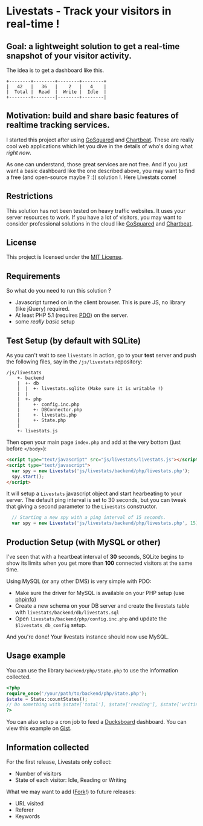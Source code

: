 # Livestats - Track your visitors in real-time !

## Goal: a lightweight solution to get a real-time snapshot of your visitor activity.

The idea is to get a dashboard like this.

```
+--------+--------+--------+--------+
|   42   |   36   |    2   |   4    |
|  Total |  Read  |  Write |  Idle  |
+--------+--------|--------+--------|
```

## Motivation: build and share basic features of realtime tracking services.

I started this project after using 
[GoSquared](http://www.gosquared.com/) and [Chartbeat](http://www.chartbeat.com/).
These are really cool web applications which let you dive in the details of
who's doing what _right now_.

As one can understand, those great services are not free. And if you just
want a basic dashboard like the one described above, you may want to find
a free (and open-source maybe ? :)) solution !. Here Livestats come!

## Restrictions
This solution has not been tested on heavy traffic websites. It uses your server resources to work.
If you have a lot of visitors, you may want to consider professional solutions
in the cloud like [GoSquared](http://www.gosquared.com/) and [Chartbeat](http://www.chartbeat.com/).

## License
This project is licensed under the [MIT License](http://www.opensource.org/licenses/mit-license.php).

## Requirements

So what do you need to run this solution ?

* Javascript turned on in the client browser. This is pure JS, no library (like jQuery) required.
* At least PHP 5.1 (requires [PDO](http://www.php.net/manual/intro.pdo.php)) on the server.
* some _really basic_ setup

## Test Setup (by default with SQLite)


As you can't wait to see ```livestats``` in action, go to your __test__ server 
and push the following files, say in the ```/js/livestats``` repository:

```
/js/livestats
    +- backend
    |  +- db
    |  |  +- livestats.sqlite (Make sure it is writable !)
    |  |
    |  +- php
    |     +- config.inc.php
    |     +- DBConnector.php
    |     +- livestats.php
    |     +- State.php
    |
    +- livestats.js
```

Then open your main page ```index.php``` and add at the very bottom (just before ```</body>```):

```html
<script type="text/javascript" src="js/livestats/livestats.js"></script>
<script type="text/javascript">
  var spy = new Livestats('js/livestats/backend/php/livestats.php');
  spy.start();
</script>
```

It will setup a ```Livestats``` javascript object and start hearbeating
to your server. The default ping interval is set to 30 seconds, but you
can tweak that giving a second parameter to the ```Livestats``` constructor.

```javascript
  // Starting a new spy with a ping interval of 15 seconds.
  var spy = new Livestats('js/livestats/backend/php/livestats.php', 15);
```

## Production Setup (with MySQL or other)

I've seen that with a heartbeat interval of __30__ seconds, SQLite begins to show
its limits when you get more than __100__ connected visitors at the same time.

Using MySQL (or any other DMS) is very simple with PDO:

* Make sure the driver for MySQL is available on your PHP setup (use [phpinfo](http://php.net/manual/function.phpinfo.php))
* Create a new schema on your DB server and create the livestats table with ```livestats/backend/db/livestats.sql```
* Open ```livestats/backend/php/config.inc.php``` and update the ```$livestats_db_config``` setup.

And you're done! Your livestats instance should now use MySQL.

## Usage example

You can use the library ```backend/php/State.php``` to use the information
collected. 

```php
<?php
require_once('/your/path/to/backend/php/State.php');
$state = State::countStates();
// Do something with $state['total'], $state['reading'], $state['writing'] or $state['idle'];
?>
```

You can also setup a cron job to feed a [Ducksboard](http://www.ducksboard.com) dashboard.
You can view this example on [Gist](https://gist.github.com/1430616).

## Information collected

For the first release, Livestats only collect:

* Number of visitors
* State of each visitor: Idle, Reading or Writing

What we may want to add ([Fork](https://github.com/ssaunier/livestats/fork)!) to future releases:

* URL visited
* Referer
* Keywords